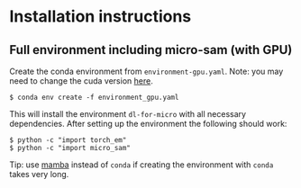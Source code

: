 # Installation instructions

## Full environment including micro-sam (with GPU)

Create the conda environment from `environment-gpu.yaml`. Note: you may need to change the cuda version [here](https://github.com/computational-cell-analytics/dl-for-micro/blob/main/environment_gpu.yaml#L14).
```
$ conda env create -f environment_gpu.yaml
```
This will install the environment `dl-for-micro` with all necessary dependencies.
After setting up the environment the following should work:
```
$ python -c "import torch_em"
$ python -c "import micro_sam"
```

Tip: use [mamba](https://github.com/mamba-org/mamba) instead of `conda` if creating the environment with `conda` takes very long.
